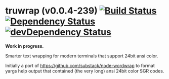 truwrap (v0.0.4-239) [![Build Status](https://travis-ci.org/MarkGriffiths/truwrap.svg?branch=master)](https://travis-ci.org/MarkGriffiths/truwrap) [![Dependency Status](https://david-dm.org/MarkGriffiths/truwrap.svg)](https://david-dm.org/MarkGriffiths/truwrap) [![devDependency Status](https://david-dm.org/MarkGriffiths/truwrap/dev-status.svg)](https://david-dm.org/MarkGriffiths/truwrap#info=devDependencies)
=============

__Work in progress.__

Smarter text wrapping for modern terminals that support 24bit ansi color.

Initially a port of https://github.com/substack/node-wordwrap to format yargs help output that contained (the very long) ansi 24bit color SGR codes.
